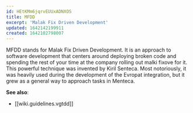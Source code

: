 ```yaml
---
id: HEtKMm6jqrvEUUxADNXOS
title: MFDD
excerpt: 'Malak Fix Driven Development'
updated: 1642142199911
created: 1642102798007
---
```


MFDD stands for Malak Fix Driven Development. It is an approach to software
development that centers around deploying broken code and spending the rest of
your time at the company rolling out malki fixove for it. This powerful
technique was invented by Kiril Senteca. Most notoriously, it was heavily used
during the development of the Evropat integration, but it grew as a general way
to approach tasks in Menteca.

**See also**: 
- [[wiki.guidelines.vgtdd]]